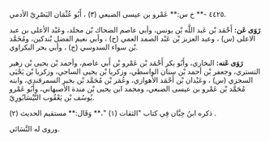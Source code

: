 ٤٤٢٥ -** خ س:** عَمْرو بن عيسى الضبعي (٣) ، أَبُو عُثْمَان البَصْرِيّ الأدمي.

**رَوَى عَن:** أَحْمَد بْن عَبد اللَّه بْن يونس، وأبي عاصم الضحاك بْن مخلد، وعَبْد الأعلى بن عبد الاعلى (س) ، وعبد العزيز بْن عَبْد الصمد العمي (خ) ، وأبي نعيم الفضل بْندكين، ومُحَمَّد بْن سواء السدوسي (خ) ، وأبي بحر البكراوي.

**رَوَى عَنه:** البخاري، وأَبُو بكر أَحْمَد بْن عَمْرو بْن أَبي عاصم، وأحمد بْن يحيى بْن زهير التستري، وجعفر بْن أحمد بْن سنان الواسطي، وزكريا بْن يحيى الساجي، وزكريا بْن يَحْيَى السجزي (س) ، وعَبْدان بْن أَحْمَد الأهوازي، وعُمَر بْن مُحَمَّد بْن بجير السمرقندي، وابنه مُحَمَّد بْن عَمْرو بن عيسى الضبعي، ومحمد ابن يحيى بْن مندة الأصبهاني، وأَبُو عَمْرو يُوسُف بْن يَعْقُوب النَّيْسَابُورِيّ.

ذكره ابنُ حِبَّان فِي كتاب "الثقات (١) "،** وَقَال:** مستقيم الحديث (٢) .

وروى له النَّسَائي.
